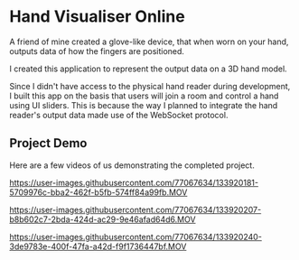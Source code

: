 # Hand Visualiser Online

A friend of mine created a glove-like device, that when worn on your hand, outputs data of how the fingers are positioned.

I created this application to represent the output data on a 3D hand model.

Since I didn't have access to the physical hand reader during development, I built this app on the basis that users will join a room and control a hand using UI sliders. This is because the way I planned to integrate the hand reader's output data made use of the WebSocket protocol.

## Project Demo

Here are a few videos of us demonstrating the completed project.

https://user-images.githubusercontent.com/77067634/133920181-5709976c-bba2-462f-b5fb-574ff84a99fb.MOV

https://user-images.githubusercontent.com/77067634/133920207-b8b602c7-2bda-424d-ac29-9e46afad64d6.MOV

https://user-images.githubusercontent.com/77067634/133920240-3de9783e-400f-47fa-a42d-f9f1736447bf.MOV
